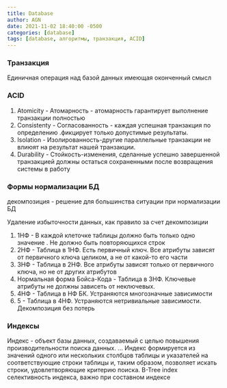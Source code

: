 ```yaml
---
title: Database
author: AGN
date: 2021-11-02 18:40:00 -0500
categories: [database]
tags: [database, алгоритмы, транзакция, ACID]
---
```


### Транзакция
Единичная операция над базой данных имеющая оконченный смысл

### ACID

1. Atomicity - Атомарность - атомарность гарантирует выполнение транзакции полностью
1. Consistenty - Согласованность - каждая успешная транзакция по определению .фикцирует только допустимые результаты.
1. Isolation - Изолированность-другие параллельные транзакции не влиюят на результат нашей транзакции.
1. Durability - Стойкость-изменения, сделанные успешно завершенной транзакцией должны остаться сохраненными после возвращения системы в работу

### Формы нормализации БД

декомпозиция - решение для большинства ситуации при нормализации БД

Удаление избыточности данных, как правило за счет декомпозиции
1.  1НФ -  В каждой клеточке таблицы должно быть только одно значение . Не должно быть повторяющихся строк
1.  2НФ - Таблица в 1НФ. Есть первичный ключ. Все атрибуты зависят от первичного ключа целиком, а не от какой-то его части
1.  3НФ - Таблица в 2НФ. Все атрибуты зависят только от первичного ключа, но не от других атрибутов
1.  Нормальная форма Бойса-Кода - Таблица в 3НФ. Ключевые атрибуты не должны зависеть от неключевых.
1.  4НФ - Таблица в НФ БК. Устраняются многозначные зависимости
1.  5 - Таблица в 4НФ. Устраняются нетривиальные зависимости. Декомпозиция без потерь

### Индексы

Индекс - объект базы данных, создаваемый с целью повышения производительности поиска данных. ... Индекс формируется из значений одного или нескольких столбцов таблицы и указателей на соответствующие строки таблицы и, таким образом, позволяет искать строки, удовлетворяющие критерию поиска.
B-Tree index
селективность индекса, важно при составном индексе
